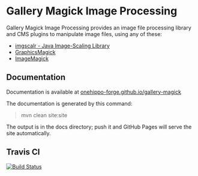 
# Gallery Magick Image Processing

Gallery Magick Image Processing provides an image file processing library and CMS plugins to manipulate image files, 
using any of these:
- [imgscalr - Java Image-Scaling Library](https://github.com/rkalla/imgscalr)
- [GraphicsMagick](http://www.graphicsmagick.org/)
- [ImageMagick](http://www.imagemagick.org/)


## Documentation 

Documentation is available at [onehippo-forge.github.io/gallery-magick](https://onehippo-forge.github.io/gallery-magick)

The documentation is generated by this command:

 > mvn clean site:site
 
The output is in the docs directory; push it and GitHub Pages will serve the site automatically. 

## Travis CI 

[![Build Status](https://travis-ci.org/onehippo-forge/gallery-magick.svg?branch=master)](https://travis-ci.org/onehippo-forge/gallery-magick)
